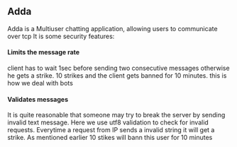 ## Adda

Adda is a Multiuser chatting application, allowing users to communicate over tcp
It is some security features:

#### Limits the message rate

client has to wait 1sec before sending two consecutive messages otherwise he gets
a strike. 10 strikes and the client gets banned for 10 minutes. this is how we
deal with bots

#### Validates messages

It is quite reasonable that someone may try to break the server by sending invalid
text message. Here we use utf8 validation to check for invalid requests. Everytime
a request from IP sends a invalid string it will get a strike. As mentioned earlier
10 stikes will bann this user for 10 minutes

